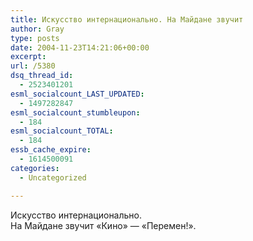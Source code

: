 ```yaml
---
title: Искусство интернационально. На Майдане звучит
author: Gray
type: posts
date: 2004-11-23T14:21:06+00:00
excerpt:
url: /5380
dsq_thread_id:
  - 2523401201
esml_socialcount_LAST_UPDATED:
  - 1497282847
esml_socialcount_stumbleupon:
  - 184
esml_socialcount_TOTAL:
  - 184
essb_cache_expire:
  - 1614500091
categories:
  - Uncategorized

---
```








Искусство интернационально.  
На Майдане звучит &#171;Кино&#187; &#8212; &#171;Перемен!&#187;.